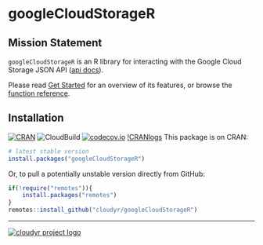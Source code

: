 # googleCloudStorageR

## Mission Statement

`googleCloudStorageR` is an R library for interacting with the Google Cloud Storage JSON API ([api docs](https://cloud.google.com/storage/docs/json_api/)).

Please read [Get Started](articles/googleCloudStorageR.html) for an overview of its features, or browse the [function reference](reference/index.html). 

## Installation

[![CRAN](http://www.r-pkg.org/badges/version/googleCloudStorageR)](http://cran.r-project.org/package=googleCloudStorageR)
![CloudBuild](https://badger-ewjogewawq-ew.a.run.app/build/status?project=mark-edmondson-gde&id=b645a814-94ae-4154-90fb-dad20f815ad9)
[![codecov.io](http://codecov.io/github/cloudyr/googleCloudStorageR/coverage.svg?branch=master)](http://codecov.io/github/cloudyr/googleCloudStorageR?branch=master)
[!CRANlogs](https://cranlogs.r-pkg.org/badges/googleCloudStorageR)
This package is on CRAN:

```R
# latest stable version
install.packages("googleCloudStorageR")
```

Or, to pull a potentially unstable version directly from GitHub:

```R
if(!require("remotes")){
    install.packages("remotes")
}
remotes::install_github("cloudyr/googleCloudStorageR")
```

---
[![cloudyr project logo](http://i.imgur.com/JHS98Y7.png)](https://github.com/cloudyr)
